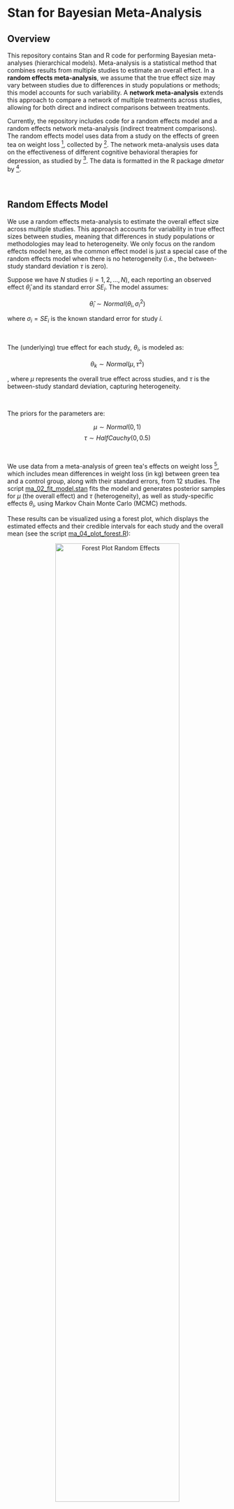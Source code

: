 # Stan for Bayesian Meta-Analysis




## Overview

This repository contains Stan and R code for performing Bayesian meta-analyses (hierarchical models). Meta-analysis is a statistical method that combines results from multiple studies to estimate an overall effect. In a **random effects meta-analysis**, we assume that the true effect size may vary between studies due to differences in study populations or methods; this model accounts for such variability. A **network meta-analysis** extends this approach to compare a network of multiple treatments across studies, allowing for both direct and indirect comparisons between treatments.

Currently, the repository includes code for a random effects model and a random effects network meta-analysis (indirect treatment comparisons). The random effects model uses data from a study on the effects of green tea on weight loss [^1], collected by [^2]. The network meta-analysis uses data on the effectiveness of different cognitive behavioral therapies for depression, as studied by [^3]. The data is formatted in the R package *dmetar* by [^4].




<br>

## Random Effects Model

We use a random effects meta-analysis to estimate the overall effect size across multiple studies. This approach accounts for variability in true effect sizes between studies, meaning that differences in study populations or methodologies may lead to heterogeneity. We only focus on the random effects model here, as the common effect model is just a special case of the random effects model when there is no heterogeneity (i.e., the between-study standard deviation $\tau$ is zero).

Suppose we have $N$ studies ($i = 1, 2, ..., N$), each reporting an observed effect $\hat{\theta}_i$ and its standard error $SE_i$. The model assumes:

$${\hat{\theta}_i} \sim Normal(\theta_i, \sigma_i^2)$$

where $\sigma_i = SE_i$ is the known standard error for study $i$.

<br>

The (underlying) true effect for each study, $\theta_i$, is modeled as:

$${\theta_k} \sim Normal(\mu, \tau^2)$$

, where $\mu$ represents the overall true effect across studies, and $\tau$ is the between-study standard deviation, capturing heterogeneity.

<br>

The priors for the parameters are:

$$\mu \sim Normal(0, 1)$$
$$\tau \sim HalfCauchy(0, 0.5)$$



<br>

We use data from a meta-analysis of green tea's effects on weight loss [^1], which includes mean differences in weight loss (in kg) between green tea and a control group, along with their standard errors, from 12 studies. The script [ma_02_fit_model.stan](./code/ma_02_fit_model.stan) fits the model and generates posterior samples for $\mu$ (the overall effect) and $\tau$ (heterogeneity), as well as study-specific effects $\theta_i$, using Markov Chain Monte Carlo (MCMC) methods.

These results can be visualized using a forest plot, which displays the estimated effects and their credible intervals for each study and the overall mean (see the script [ma_04_plot_forest.R](./code/ma_04_plot_forest.R)):

<p align="center">
<img src="./figures/forest_plot_ma_re.png" alt="Forest Plot Random Effects" width="75%">
</p>


<br>

A posterior predictive distribution of the mean difference, using 20 samples from the posterior distribution, can also be generated:

<p align="center">
<img src="./figures/weight_loss_effect_re.png" alt="Posterior Predictive Plot Random Effects" width="75%">
</p>




<br>

## Network Meta-Analysis

To estimate the effects of multiple treatments, as compared to an overall baseline, we can use a network meta-analysis to synthesize evidence from a network of treatments across studies. This method is also called indirect treatment comparisons. The scripts for the following network meta-analysis are in [nma_02_fit_model.R](./code/nma_02_fit_model.R) and [nma_02_fit_model.stan](./code/nma_02_fit_model.stan).

Let's say we have $N$ studies ($i = 1, 2, ..., N$), each comparing two or more treatments from a set of $K$ treatments ($k = 1, 2, ..., K$). Each study compares treatment(s) $k$ to a study-specific baseline treatment $b_i$ (the baseline treatment may differ between studies) and observes a study-specific effect ${\hat \theta_{i, \space b_{i} k}}$ with its underlying true value $\theta_{i, \space b_{i} k}$.

Given the observed effect sizes ${\hat \theta_{i, \space b_{i} k}}$ and their standard errors $SE_{i, \space b_{i} k}$ from all pairwise comparisons across studies, we estimate the overall true effects between treatments and a common baseline $\theta_{b k}$ :

$${\hat \theta_{i, \space b_{i} k}} \sim Normal(\theta_{i, \space b_{i} k}, \space \sigma_{i, \space b_{i} k}^2 )$$

<br>

$$
\theta_{i, \space b_{i} k} \sim
\begin{cases}
Normal(\theta_{b k}, \space \tau^2), & \text{for} \space b_i = b \\
Normal(\theta_{b k} - \theta_{b b_{i}}, \space \tau^2), & \text{for} \space b_i \neq b
\end{cases}
$$

<br>

$$\space \sigma_{i, \space b_{i} k}  = SE_{i, \space b_{i} k} $$


<br>

with the following priors:

$$\theta_{bk} \sim Normal(0, 10^2)$$

$$\tau \sim HalfCauchy(0, 0.5)$$




<br>

In the demonstration below, we use data from a network meta-analysis of different cognitive behavioral therapy (CBT) formats for treating depression [^3]. There are 182 studies in which 181 of them have a pairwise comparison between two treatments, and only one study has pairwise comparisons between all three treatments. This gives us a total of 184 pairwise comparisons across all studies (see [nma_01_load_data.R](./code/nma_01_load_data.R) for data description). 

There are 7 treatments in total, including the baseline treatment *Care As Usual*:

- Care As Usual (baseline)
- Group
- Guided Self-Help
- Individual
- Telephone
- Unguided Self-Help
- Waitlist


<br>

The following network produced by [nma_05_plot_network.R](./code/nma_05_plot_network.R) shows the pairwise comparisons between treatments across all studies. The thickness of the edge represents the count of pairwise comparisons between treatments.

<p align="center">
<img src="./figures/network.png" alt="Network of Pairwise Comparisons" width="50%">
<p>




<br>

After fitting the model, we obtain the following estimates of the true effects for each treatment compared to *Care As Usual*, along with their 95% credible intervals:

<p align="center">
<img src="./figures/forest_plot_nma.png" alt="Treatment Effects" width="80%">
<p>


<br>

The trace plots of the posterior samples are shown below, indicating good mixing and convergence of the Markov Chain Monte Carlo (MCMC) chains:

<p align="center">
<img src="./figures/trace_plot.png" alt="Trace Plot" width="60%">
<p>




<br>

Once we have the posterior samples for the true effects of each treatment as compared to the baseline, we can obtain the mean difference between any two treatments, along with their credible intervals, in our network. Specifically, while the estimated $\theta_{b k}$, ($b = 1$, and $k = 2, 3, ..., 6$) gives us only 6 effects, we can derive the mean effects between all pairs of treatments using the following relationship:

$$\theta_{k_1 k_2} = \theta_{b k_2} - \theta_{b k_1},$$

whether $k_1$ or $k_2$ is the baseline treatment or not. See the last part of [nma_03_analyze.R](./code/nma_03_analyze.R) for details.


<br>

The table below shows the mean effects between all pairs of treatments:

<p align="center">
<img src="./figures/table_network_effects.png" alt="Table of Network Effects" width="100%">
<p>




<br>

## References
[^1]: Jurgens TM, Whelan AM, Killian L, Doucette S, Kirk S, Foy E. Green tea for weight loss and weight maintenance in overweight or obese adults. *Cochrane Database of Systematic Reviews 2012, Issue 12*.

[^2]: Grant, R., & Di Tanna, G. L. (2025). *Bayesian meta-analysis: a practical introduction*. CRC Press.

[^3]: Cuijpers, P., Noma, H., Karyotaki, E., Cipriani, A., & Furukawa, T. A. (2019). Effectiveness and acceptability of cognitive behavior therapy delivery formats in adults with depression: a network meta-analysis. *JAMA psychiatry, 76*(7), 700-707.

[^4]: Harrer, M., Cuijpers, P., Furukawa, T.A., & Ebert, D.D. (2021). *Doing Meta-Analysis with R: A Hands-On Guide*. Boca Raton, FL and London: Chapman & Hall/CRC Press. ISBN 978-0-367-61007-4.